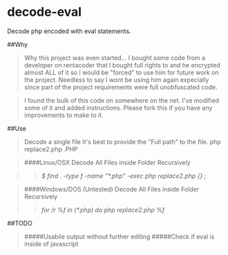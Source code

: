 decode-eval
===========

Decode php encoded with eval statements.

##Why
>Why this project was even started...  I bought some code from a developer on rentacoder that I bought full rights
	to and he encrypted almost ALL of it so I would be "forced" to use him for future work on the project.  Needless to say
	I wont be using him again expecially since part of the project requirements were full unobfuscated code.  
	
>I found the bulk of this code on somewhere on the net. I've modified some of it and added instructions.  Please fork this
	if you have any improvements to make to it.  


##Use
>Decode a single file  It's best to provide the "Full path" to the file.
	php replace2.php <FILENAME>.PHP  
	
>####Linux/OSX
>Decode All Files inside Folder Recursively

>>_$ find . -type f -name "*.php" -exec php replace2.php \{} \;_
	
>####Windows/DOS (Untested) 
>Decode All Files inside Folder Recursively 
>>_for /r %f in (*.php) do php replace2.php %f_

##TODO 
>#####Usabile output without further editing
>#####Check if eval is inside of javascript